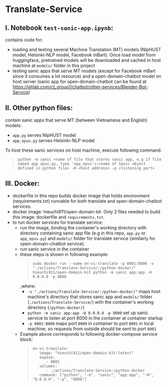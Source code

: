 # Translate-Service

## I. Notebook `test-sanic-app.ipynb`:
contains code for:
- loading and testing several Machine Translation (MT) models (NlpHUST model, Helsinki-NLP model, Facebook mBart). Once load model from huggingface, pretrained models will be downloaded and cached in host machine at `models/` folder in this project
- testing sanic apps that serve MT models (except for Facebook mBart since it consumes a lot resource) and a open-domain-chatbot model on host server (sanic app for open-domain-chatbot can be found at https://gitlab.com/ct_group1/chatbot/other-services/Blender-Bot-Service)

## II. Other python files:
contain sanic apps that serve MT (between Vietnamese and English) models:
- `app.py` serves NlpHUST model
- `app_opus.py` serves Helsinki-NLP model

To host these sanic services on host machine, execute following command:
  >```
  > python -m sanic <name of file that stores sanic app, e.g if file named app_opus.py, type 'app_opus'>:<name of Sanic object defined in python file> -H <host address> -p <listening port>
  >```

## III. Docker:
- dockerfile in this repo builds docker image that holds environment (requirements.txt) runnable for both translate and open-domain-chatbot services.
- docker image: hieuchi911/open-domain-kit. Only 2 files needed to build this image: dockerfile and `requirements.txt`.
- to run docker services for translate service:
  - run the image, binding the container's working directory with directory containing sanic app file (e.g in this repo, `app.py` or `app_opus.py`) and `models/` folder for translate service (similarly for open-domain-chatbot service).
  - run sanic service in the container
  - these steps is shown in following example:
    >```
    > sudo docker run --name en-vi-translate -p 8001:8000 -v "./actions/Translate-Service/:/python-docker/" hieuchi911/open-domain-kit python -m sanic app:app -H 0.0.0.0 -p 8000
    >```
    ,where:
    - `-v "./actions/Translate-Service/:/python-docker/"` maps host machine's directory that stores sanic app and `models/` folder (`./actions/Translate-Service/`) with the container's working directory (`/python-docker/`)
    - `python -m sanic app:app -H 0.0.0.0 -p 8000` set up sanic service to listen at port 8000 in the container at container startup
    - `-p 8001:8000` maps port `8000` in container to port `8001` in local machine, so requests from outside should be sent to port `8001`
  - Example above corresponds to following docker-compose service block:
    >```
    >en-vi-translate:
    >    image: "hieuchi911/open-domain-kit:latest"
    >    expose:
    >       - 8001
    >    volumes:
    >       - ./actions/Translate-Service:/python-docker
    >    command: ["python", "-m", "sanic", "app:app", "-H", "0.0.0.0", "-p", "8000"]
    >```

